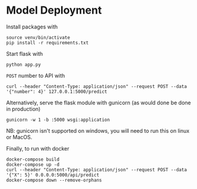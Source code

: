 # Model Deployment

Install packages with

```
source venv/bin/activate
pip install -r requirements.txt
```

Start flask with

```
python app.py
```

`POST` number to API with

```
curl --header "Content-Type: application/json" --request POST --data '{"number": 4}' 127.0.0.1:5000/predict
```

Alternatively, serve the flask module with gunicorn (as would done be done in production)

```
gunicorn -w 1 -b :5000 wsgi:application
```

NB: gunicorn isn't supported on windows, you will need to run this on linux or MacOS.

Finally, to run with docker

```
docker-compose build
docker-compose up -d
curl --header "Content-Type: application/json" --request POST --data '{"X": 5}' 0.0.0.0:5000/api/predict
docker-compose down --remove-orphans
```

